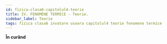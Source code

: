 ```yaml
---
id: fizica-clasa6-capitolul4-teorie
title: IV. FENOMENE TERMICE - Teorie.
sidebar_label: Teorie
tags: fizica clasa6 invatare usoara capitolul4 teorie fenomene termice
---
```


**În curând**